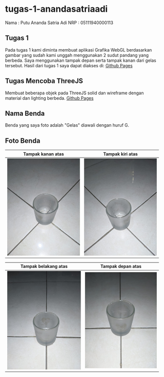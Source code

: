 # tugas-1-anandasatriaadi

Nama : Putu Ananda Satria Adi
NRP : 05111940000113

## Tugas 1
Pada tugas 1 kami diminta membuat aplikasi Grafika WebGL berdasarkan gambar yang sudah kami unggah menggunakan 2 sudut pandang yang berbeda. Saya menggunakan tampak depan serta tampak kanan dari gelas tersebut. Hasil dari tugas 1 saya dapat diakses di: [Github Pages](https://cg2021b.github.io/tugas-1-anandasatriaadi/)

## Tugas Mencoba ThreeJS
Membuat beberapa objek pada ThreeJS solid dan wireframe dengan material dan lighting berbeda. [Github Pages](https://cg2021b.github.io/tugas-1-anandasatriaadi/mencoba%20threejs)

## Nama Benda
Benda yang saya foto adalah "Gelas" diawali dengan huruf G.

## Foto Benda

|Tampak kanan atas|Tampak kiri atas|
| :-:                 |            :-:     |
|![Depan atas](/img/kanan.jpeg)|![Kanan atas](/img/kiri.jpeg)|

|Tampak belakang atas|Tampak depan atas|
| :-:                 |            :-:     |
|![Belakang atas](/img/belakang.jpeg)|![Kiri atas](/img/depan.jpeg)|
